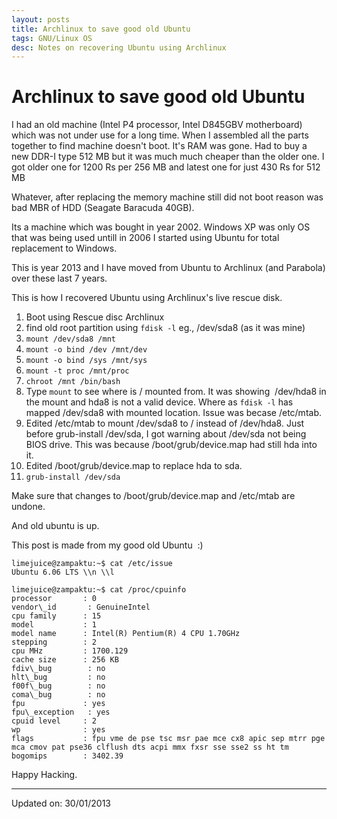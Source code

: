 ```yaml
---
layout: posts
title: Archlinux to save good old Ubuntu
tags: GNU/Linux OS
desc: Notes on recovering Ubuntu using Archlinux
---
```


# Archlinux to save good old Ubuntu

I had an old machine (Intel P4 processor, Intel D845GBV motherboard) which was
not under use for a long time. When I assembled all the parts together to find
machine doesn't boot. It's RAM was gone. Had to buy a new DDR-I type 512 MB but
it was much much cheaper than the older one. I got older one for 1200 Rs per 256
MB and latest one for just 430 Rs for 512 MB

Whatever, after replacing the memory machine still did not boot reason was bad
MBR of HDD (Seagate Baracuda 40GB).

Its a machine which was bought in year 2002. Windows XP was only OS that was
being used untill in 2006 I started using Ubuntu for total replacement to
Windows.

This is year 2013 and I have moved from Ubuntu to Archlinux (and Parabola) over
these last 7 years.

This is how I recovered Ubuntu using Archlinux's live rescue disk.

1. Boot using Rescue disc Archlinux
2. find old root partition using `fdisk -l` eg., /dev/sda8 (as it was mine)
3. `mount /dev/sda8 /mnt`
4. `mount -o bind /dev /mnt/dev`
5. `mount -o bind /sys /mnt/sys`
6. `mount -t proc /mnt/proc`
7. `chroot /mnt /bin/bash`
8. Type `mount` to see where is / mounted from.
   It was showing  /dev/hda8 in the mount and hda8 is not a valid device. Where
   as `fdisk -l` has mapped /dev/sda8 with mounted location. Issue was becase
   /etc/mtab.
9. Edited /etc/mtab to mount /dev/sda8 to / instead of /dev/hda8.
   Just before grub-install /dev/sda, I got warning about /dev/sda not being
   BIOS drive. This was because /boot/grub/device.map had still hda into it.
10. Edited /boot/grub/device.map to replace hda to sda.
11. `grub-install /dev/sda  `

Make sure that changes to /boot/grub/device.map and /etc/mtab are undone.

And old ubuntu is up.

This post is made from my good old Ubuntu  :)

```
limejuice@zampaktu:~$ cat /etc/issue  
Ubuntu 6.06 LTS \\n \\l  
```

```
limejuice@zampaktu:~$ cat /proc/cpuinfo  
processor       : 0  
vendor\_id       : GenuineIntel  
cpu family      : 15  
model           : 1  
model name      : Intel(R) Pentium(R) 4 CPU 1.70GHz  
stepping        : 2  
cpu MHz         : 1700.129  
cache size      : 256 KB  
fdiv\_bug        : no  
hlt\_bug         : no  
f00f\_bug        : no  
coma\_bug        : no  
fpu             : yes  
fpu\_exception   : yes  
cpuid level     : 2  
wp              : yes  
flags           : fpu vme de pse tsc msr pae mce cx8 apic sep mtrr pge mca cmov pat pse36 clflush dts acpi mmx fxsr sse sse2 ss ht tm  
bogomips        : 3402.39  
```

Happy Hacking.

---

Updated on: 30/01/2013
